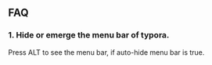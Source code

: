## FAQ

### 1. Hide or emerge the menu bar of typora.

Press ALT to see the menu bar, if auto-hide menu bar is true.


